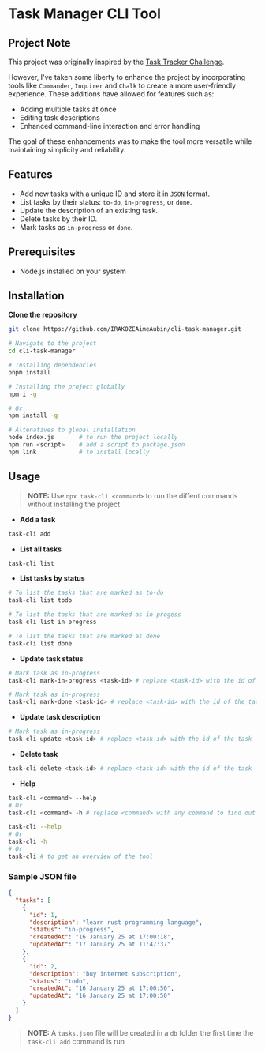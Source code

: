 # Task Manager CLI Tool

## Project Note
This project was originally inspired by the [Task Tracker Challenge](https://roadmap.sh/projects/task-tracker).

However, I've taken some liberty to enhance the project by incorporating tools like `Commander`, `Inquirer` and `Chalk` to create a more user-friendly experience. These additions have allowed for features such as:
- Adding multiple tasks at once
- Editing task descriptions
- Enhanced command-line interaction and error handling

The goal of these enhancements was to make the tool more versatile while maintaining simplicity and reliability.

## Features
- Add new tasks with a unique ID and store it in `JSON` format.
- List tasks by their status: `to-do`, `in-progress`, or `done`.
- Update the description of an existing task.
- Delete tasks by their ID.
- Mark tasks as `in-progress` or `done`.

## Prerequisites
- Node.js installed on your system

## Installation
**Clone the repository**
```bash
git clone https://github.com/IRAKOZEAimeAubin/cli-task-manager.git

# Navigate to the project
cd cli-task-manager

# Installing dependencies
pnpm install

# Installing the project globally
npm i -g

# Or
npm install -g

# Altenatives to global installation
node index.js       # to run the project locally
npm run <script>    # add a script to package.json
npm link            # to install locally
```

## Usage

> **NOTE:**
> Use `npx task-cli <command>` to run the diffent commands without installing the project

- **Add a task**
```bash
task-cli add
```

- **List all tasks**
```bash
task-cli list
```

- **List tasks by status**
```bash
# To list the tasks that are marked as to-do
task-cli list todo

# To list the tasks that are marked as in-progess
task-cli list in-progress

# To list the tasks that are marked as done
task-cli list done
```

- **Update task status**
```bash
# Mark task as in-progress
task-cli mark-in-progress <task-id> # replace <task-id> with the id of the task

# Mark task as in-progress
task-cli mark-done <task-id> # replace <task-id> with the id of the task
```

- **Update task description**
```bash
# Mark task as in-progress
task-cli update <task-id> # replace <task-id> with the id of the task
```

- **Delete task**
```bash
task-cli delete <task-id> # replace <task-id> with the id of the task
```

- **Help**
```bash
task-cli <command> --help
# Or
task-cli <command> -h # replace <command> with any command to find out about the command usage

task-cli --help
# Or
task-cli -h
# Or
task-cli # to get an overview of the tool
```

### Sample JSON file
```JSON
{
  "tasks": [
    {
      "id": 1,
      "description": "learn rust programming language",
      "status": "in-progress",
      "createdAt": "16 January 25 at 17:00:18",
      "updatedAt": "17 January 25 at 11:47:37"
    },
    {
      "id": 2,
      "description": "buy internet subscription",
      "status": "todo",
      "createdAt": "16 January 25 at 17:00:50",
      "updatedAt": "16 January 25 at 17:00:50"
    }
  ]
}
```

> **NOTE:**
> A `tasks.json` file will be created in a `db` folder the first time the `task-cli add` command is run
